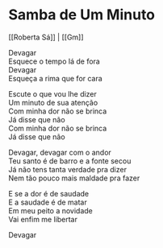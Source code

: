 # Samba de Um Minuto
[[Roberta Sá]] | [[Gm]]

Devagar  
Esquece o tempo lá de fora  
Devagar  
Esqueça a rima que for cara

Escute o que vou lhe dizer  
Um minuto de sua atenção  
Com minha dor não se brinca  
Já disse que não  
Com minha dor não se brinca  
Já disse que não

Devagar, devagar com o andor  
Teu santo é de barro e a fonte secou  
Já não tens tanta verdade pra dizer  
Nem tão pouco mais maldade pra fazer  

E se a dor é de saudade  
E a saudade é de matar  
Em meu peito a novidade  
Vai enfim me libertar  

Devagar  